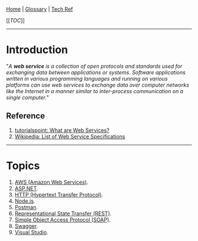 [Home](/Slalom-LLC/Slalom-Consulting) | [Glossary](/Glossary) | [Tech Ref](/Tech-Ref)

[[_TOC_]]

---
# Introduction
"_A ***web service*** is a collection of open protocols and standards used for exchanging data between applications or systems. Software applications written in various programming languages and running on various platforms can use web services to exchange data over computer networks like the Internet in a manner similar to inter-process communication on a single computer._"

## Reference
1. [tutorialspoint: What are Web Services?](https://www.tutorialspoint.com/webservices/what_are_web_services.htm)
1. [Wikipedia: List of Web Service Specifications](https://en.wikipedia.org/wiki/List_of_web_service_specifications)

---
# Topics
1. [AWS (Amazon Web Services)](/Tech-Ref/AWS-\(Amazon-Web-Services\)).
1. [ASP.NET](/Tech-Ref/Software-Development/NET-Framework/ASP.NET).
1. [HTTP (Hypertext Transfer Protocol)](/Tech-Ref/WWW-\(World-Wide-Web\)/HTTP-\(Hypertext-Transfer-Protocol\)).
1. [Node.js](/Tech-Ref/Software-Development/JavaScript/Node.js/Node).
1. [Postman](/Tech-Ref/Software-Development/Postman).
1. [Representational State Transfer (REST)](/Tech-Ref/Software-Development/REST-\(Representational-State-Transfer\)).
1. [Simple Object Access Protocol (SOAP)](/Tech-Ref/WWW-\(World-Wide-Web\)/SOAP-\(Simple-Object-Access-Protocol\)).
1. [Swagger](/Tech-Ref/Software-Development/REST-\(Representational-State-Transfer\)/Swagger).
1. [Visual Studio](/Tech-Ref/Microsoft/Visual-Studio).
